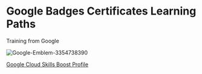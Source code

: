 # Google Badges Certificates Learning Paths

Training from Google

![Google-Emblem-3354738390](https://github.com/user-attachments/assets/c6cc375c-a8ec-4f12-8811-11200a6017f5)

[Google Cloud Skills Boost Profile](https://www.cloudskillsboost.google/public_profiles/143438fd-90ce-48dc-be13-bed5f391155d)
